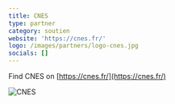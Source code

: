 ```yaml
---
title: CNES
type: partner
category: soutien
website: 'https://cnes.fr/'
logo: /images/partners/logo-cnes.jpg
socials: []
---
```


Find CNES on [https://cnes.fr/](https://cnes.fr/)

![CNES](/images/partners/logo-cnes.jpg)
